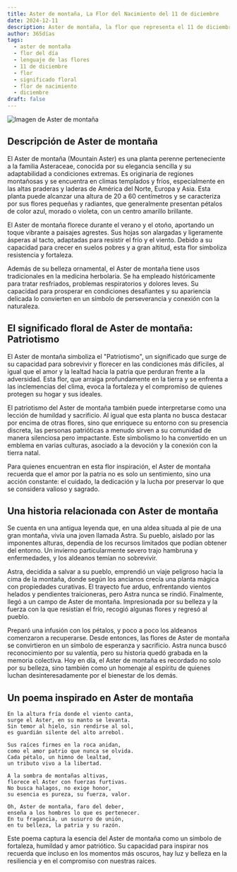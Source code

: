 ```yaml
---
title: Aster de montaña, La Flor del Nacimiento del 11 de diciembre
date: 2024-12-11
description: Aster de montaña, la flor que representa el 11 de diciembre, simboliza Patriotismo. Descubre su fascinante historia, significado en el lenguaje de las flores y una poesía que celebra su belleza.
author: 365días
tags:
  - aster de montaña
  - flor del día
  - lenguaje de las flores
  - 11 de diciembre
  - flor
  - significado floral
  - flor de nacimiento
  - diciembre
draft: false
---
```


![Imagen de Aster de montaña](https://cdn.pixabay.com/photo/2017/11/14/00/28/wormwood-some-competition-2947198_640.jpg#center)

## Descripción de Aster de montaña

El Aster de montaña (Mountain Aster) es una planta perenne perteneciente a la familia Asteraceae, conocida por su elegancia sencilla y su adaptabilidad a condiciones extremas. Es originaria de regiones montañosas y se encuentra en climas templados y fríos, especialmente en las altas praderas y laderas de América del Norte, Europa y Asia. Esta planta puede alcanzar una altura de 20 a 60 centímetros y se caracteriza por sus flores pequeñas y radiantes, que generalmente presentan pétalos de color azul, morado o violeta, con un centro amarillo brillante.

El Aster de montaña florece durante el verano y el otoño, aportando un toque vibrante a paisajes agrestes. Sus hojas son alargadas y ligeramente ásperas al tacto, adaptadas para resistir el frío y el viento. Debido a su capacidad para crecer en suelos pobres y a gran altitud, esta flor simboliza resistencia y fortaleza.

Además de su belleza ornamental, el Aster de montaña tiene usos tradicionales en la medicina herbolaria. Se ha empleado históricamente para tratar resfriados, problemas respiratorios y dolores leves. Su capacidad para prosperar en condiciones desafiantes y su apariencia delicada lo convierten en un símbolo de perseverancia y conexión con la naturaleza.



## El significado floral de Aster de montaña: Patriotismo

El Aster de montaña simboliza el "Patriotismo", un significado que surge de su capacidad para sobrevivir y florecer en las condiciones más difíciles, al igual que el amor y la lealtad hacia la patria que perduran frente a la adversidad. Esta flor, que arraiga profundamente en la tierra y se enfrenta a las inclemencias del clima, evoca la fortaleza y el compromiso de quienes protegen su hogar y sus ideales.

El patriotismo del Aster de montaña también puede interpretarse como una lección de humildad y sacrificio. Al igual que esta planta no busca destacar por encima de otras flores, sino que enriquece su entorno con su presencia discreta, las personas patrióticas a menudo sirven a su comunidad de manera silenciosa pero impactante. Este simbolismo lo ha convertido en un emblema en varias culturas, asociado a la devoción y la conexión con la tierra natal.

Para quienes encuentran en esta flor inspiración, el Aster de montaña recuerda que el amor por la patria no es solo un sentimiento, sino una acción constante: el cuidado, la dedicación y la lucha por preservar lo que se considera valioso y sagrado.



## Una historia relacionada con Aster de montaña

Se cuenta en una antigua leyenda que, en una aldea situada al pie de una gran montaña, vivía una joven llamada Astra. Su pueblo, aislado por las imponentes alturas, dependía de los recursos limitados que podían obtener del entorno. Un invierno particularmente severo trajo hambruna y enfermedades, y los aldeanos temían no sobrevivir.

Astra, decidida a salvar a su pueblo, emprendió un viaje peligroso hacia la cima de la montaña, donde según los ancianos crecía una planta mágica con propiedades curativas. El trayecto fue arduo, enfrentando vientos helados y pendientes traicioneras, pero Astra nunca se rindió. Finalmente, llegó a un campo de Aster de montaña. Impresionada por su belleza y la fuerza con la que resistían el frío, recogió algunas flores y regresó al pueblo.

Preparó una infusión con los pétalos, y poco a poco los aldeanos comenzaron a recuperarse. Desde entonces, las flores de Aster de montaña se convirtieron en un símbolo de esperanza y sacrificio. Astra nunca buscó reconocimiento por su valentía, pero su historia quedó grabada en la memoria colectiva. Hoy en día, el Aster de montaña es recordado no solo por su belleza, sino también como un homenaje al espíritu de quienes luchan desinteresadamente por el bienestar de los demás.



## Un poema inspirado en Aster de montaña

```
En la altura fría donde el viento canta,  
surge el Aster, en su manto se levanta.  
Sin temor al hielo, sin rendirse al sol,  
es guardián silente del alto arrebol.

Sus raíces firmes en la roca anidan,  
como el amor patrio que nunca se olvida.  
Cada pétalo, un himno de lealtad,  
un tributo vivo a la libertad.

A la sombra de montañas altivas,  
florece el Aster con fuerzas furtivas.  
No busca halagos, no exige honor,  
su esencia es pureza, su fuerza, valor.

Oh, Aster de montaña, faro del deber,  
enseña a los hombres lo que es pertenecer.  
En tu fragancia, un susurro de unión,  
en tu belleza, la patria y su razón.
```

Este poema captura la esencia del Aster de montaña como un símbolo de fortaleza, humildad y amor patriótico. Su capacidad para inspirar nos recuerda que incluso en los momentos más oscuros, hay luz y belleza en la resiliencia y en el compromiso con nuestras raíces.